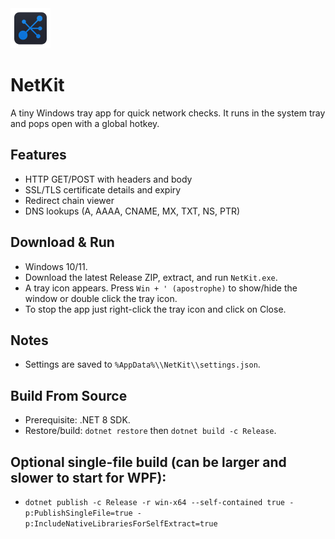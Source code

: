 <img src="Assets/App.png" alt="App Icon" width="64" height="64" > 

# NetKit

A tiny Windows tray app for quick network checks. It runs in the system tray and pops open with a global hotkey.

## Features
- HTTP GET/POST with headers and body
- SSL/TLS certificate details and expiry
- Redirect chain viewer
- DNS lookups (A, AAAA, CNAME, MX, TXT, NS, PTR)

## Download & Run
- Windows 10/11.
- Download the latest Release ZIP, extract, and run `NetKit.exe`.
- A tray icon appears. Press `Win + ' (apostrophe)` to show/hide the window or double click the tray icon. 
- To stop the app just right-click the tray icon and click on Close.

## Notes
- Settings are saved to `%AppData%\\NetKit\\settings.json`.

## Build From Source
- Prerequisite: .NET 8 SDK.
- Restore/build: `dotnet restore` then `dotnet build -c Release`.

## Optional single-file build (can be larger and slower to start for WPF):
  - `dotnet publish -c Release -r win-x64 --self-contained true -p:PublishSingleFile=true -p:IncludeNativeLibrariesForSelfExtract=true`

  ##